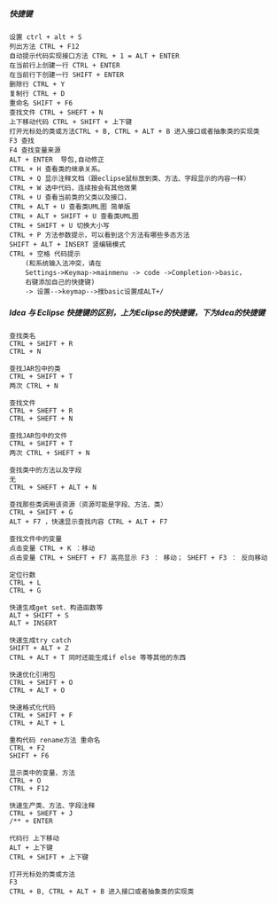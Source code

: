 ##### 快捷键
    设置 ctrl + alt + S 
    列出方法 CTRL + F12   
    自动提示代码实现接口方法 CTRL + 1 = ALT + ENTER 
    在当前行上创建一行 CTRL + ENTER
    在当前行下创建一行 SHIFT + ENTER
    删除行 CTRL + Y
	复制行 CTRL + D
    重命名 SHIFT + F6
	查找文件 CTRL + SHEFT + N
    上下移动代码 CTRL + SHIFT + 上下键
    打开光标处的类或方法CTRL + B, CTRL + ALT + B 进入接口或者抽象类的实现类
    F3 查找
	F4 查找变量来源
    ALT + ENTER  导包,自动修正
    CTRL + H 查看类的继承关系。 
    CTRL + Q 显示注释文档（跟eclipse鼠标放到类、方法、字段显示的内容一样）
    CTRL + W 选中代码，连续按会有其他效果
    CTRL + U 查看当前类的父类以及接口，
    CTRL + ALT + U 查看类UML图 简单版
	CTRL + ALT + SHIFT + U 查看类UML图
    CTRL + SHIFT + U 切换大小写
    CTRL + P 方法参数提示，可以看到这个方法有哪些多态方法
    SHIFT + ALT + INSERT 竖编辑模式
	CTRL + 空格 代码提示 
		(和系统输入法冲突，请在
		Settings->Keymap->mainmenu -> code ->Completion->basic，
		右键添加自己的快捷键)
		-> 设置-->keymap-->搜basic设置成ALT+/


##### Idea 与 Eclipse 快捷键的区别，上为Eclipse的快捷键，下为Idea的快捷键
    查找类名
    CTRL + SHIFT + R
    CTRL + N

    查找JAR包中的类
    CTRL + SHIFT + T
    两次 CTRL + N
    
    查找文件
    CTRL + SHEFT + R
    CTRL + SHEFT + N
    
    查找JAR包中的文件
    CTRL + SHIFT + T
    两次 CTRL + SHEFT + N
    
    查找类中的方法以及字段
    无
    CTRL + SHEFT + ALT + N
    
    查找那些类调用该资源（资源可能是字段、方法、类）
    CTRL + SHIFT + G
    ALT + F7 ，快速显示查找内容 CTRL + ALT + F7
    
    查找文件中的变量
    点击变量 CTRL + K ：移动
    点击变量 CTRL + SHEFT + F7 高亮显示 F3 ： 移动； SHEFT + F3 ： 反向移动
    
    定位行数
    CTRL + L
    CTRL + G
    
    快速生成get set、构造函数等
    ALT + SHIFT + S
    ALT + INSERT
    
    快速生成try catch
    SHIFT + ALT + Z
    CTRL + ALT + T 同时还能生成if else 等等其他的东西
    
    快速优化引用包
    CTRL + SHIFT + O
    CTRL + ALT + O
    
    快速格式化代码
    CTRL + SHIFT + F
    CTRL + ALT + L
    
    重构代码 rename方法 重命名
    CTRL + F2
    SHIFT + F6
    
    显示类中的变量、方法
    CTRL + O
    CTRL + F12
    
    快速生产类、方法、字段注释 
    CTRL + SHEFT + J
    /** + ENTER
    
    代码行 上下移动
    ALT + 上下键
    CTRL + SHIFT + 上下键
    
    打开光标处的类或方法
    F3
    CTRL + B, CTRL + ALT + B 进入接口或者抽象类的实现类

    